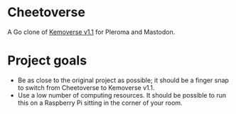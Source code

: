 # Cheetoverse
A Go clone of [Kemoverse v1.1](https://git.waifuism.life/waifu/kemoverse/projects/2) for Pleroma and Mastodon.

# Project goals
- Be as close to the original project as possible; it should be a finger snap to switch from Cheetoverse to Kemoverse v1.1.
- Use a low number of computing resources. It should be possible to run this on a Raspberry Pi sitting in the corner of your room.
